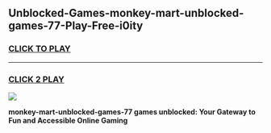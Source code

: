 
## Unblocked-Games-monkey-mart-unblocked-games-77-Play-Free-i0ity
<h3>
<a href="https://premium76.site?title=monkey-mart-unblocked-games-77&ref=19M">CLICK TO PLAY</a></h3>
<hr>

<h3>
<a href="https://premium76.site?title=monkey-mart-unblocked-games-77&ref=19M">CLICK 2 PLAY</a>
  
</h3>

<a href="https://premium76.site?title=monkey-mart-unblocked-games-77&ref=19M"><img src="https://clearcache.store/games.png"></a>


**monkey-mart-unblocked-games-77 games unblocked: Your Gateway to Fun and Accessible Online Gaming**
